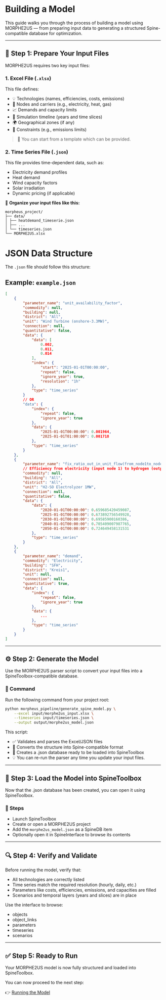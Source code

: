 # Building a Model

This guide walks you through the process of building a model using MORPHE2US — from preparing input data to generating a structured Spine-compatible database for optimization.

---

## 🧰 Step 1: Prepare Your Input Files

MORPHE2US requires two key input files:

### 1. Excel File (`.xlsx`)

This file defines:

- 💡 Technologies (names, efficiencies, costs, emissions)
- 🧱 Nodes and carriers (e.g., electricity, heat, gas)
- 📈 Demands and capacity limits
- 📆 Simulation timeline (years and time slices)
- 🌍 Geographical zones (if any)
- 📏 Constraints (e.g., emissions limits)

> 📌 You can start from a template which can be provided.

### 2. Time Series File (`.json`)

This file provides time-dependent data, such as:

- Electricity demand profiles
- Heat demand
- Wind capacity factors
- Solar irradiation
- Dynamic pricing (if applicable)

📁 **Organize your input files like this:**

```
morpheus_project/
├── data/
│ ├── heatdemand_timeserie.json
│ ├── ...
│ └── timeseries.json
└── MORPHE2US.xlsx
```

# JSON Data Structure

The `.json` file should follow this structure:

## Example: `example.json`

```json
[
    {
        "parameter_name": "unit_availability_factor",
        "commodity": null,
        "building": null,
        "district": "All",
        "unit": "Wind Turbine (onshore-3.3MW)",
        "connection": null,
        "quantitative": false,
        "data": {
            "data": [
                0.002,
                0.011,
                0.014
            ],
            "index": {
                "start": "2025-01-01T00:00:00",
                "repeat": false,
                "ignore_year": true,
                "resolution": "1h"
            },
            "type": "time_series"
        }
        // OR
        "data": {
            "index": {
                "repeat": false,
                "ignore_year": true
            },
            "data": {
                "2025-01-01T00:00:00": 0.001964,
                "2025-01-01T01:00:00": 0.001718
            },
            "type": "time_series"
        }
    },
    {
        "parameter_name": "fix_ratio_out_in_unit_flow(from_node1to_node1)",
        // Efficiency from electricity (input node 1) to hydrogen (output node 1)
        "commodity": null,
        "building": "All",
        "district": "All",
        "unit": "H2-SO Electrolyzer 1MW",
        "connection": null,
        "quantitative": false,
        "data": {
            "data": {
                "2020-01-01T00:00:00": 0.659685420459087,
                "2025-01-01T00:00:00": 0.673892756549928,
                "2030-01-01T00:00:00": 0.69585900160386,
                "2040-01-01T00:00:00": 0.705409007987765,
                "2050-01-01T00:00:00": 0.724649458131531
            },
            "type": "time_series"
        }
    },
    {
        "parameter_name": "demand",
        "commodity": "Electricity",
        "building": "SFH",
        "district": "Kreis1",
        "unit": null,
        "connection": null,
        "quantitative": true,
        "data": {
            "index": {
                "repeat": false,
                "ignore_year": true
            },
            "data": {
                ...
            },
            "type": "time_series"
        }
    }
]


```
---

## ⚙️ Step 2: Generate the Model

Use the MORPHE2US parser script to convert your input files into a SpineToolbox-compatible database.

### 🔧 Command

Run the following command from your project root:

```bash
python morpheus_pipeline/generate_spine_model.py \
    --excel input/morphe2us_input.xlsx \
    --timeseries input/timeseries.json \
    --output output/morphe2us_model.json
```

This script:

- ✅ Validates and parses the Excel/JSON files
- 🔁 Converts the structure into Spine-compatible format
- 🧱 Creates a .json database ready to be loaded into SpineToolbox
- 💡 You can re-run the parser any time you update your input files.

---

## 🧩 Step 3: Load the Model into SpineToolbox

Now that the .json database has been created, you can open it using SpineToolbox.

### 📝 Steps

- Launch SpineToolbox
- Create or open a MORPHE2US project
- Add the `morphe2us_model.json` as a SpineDB item
- Optionally open it in SpineInterface to browse its contents

---

## 🔍 Step 4: Verify and Validate

Before running the model, verify that:

- All technologies are correctly listed
- Time series match the required resolution (hourly, daily, etc.)
- Parameters like costs, efficiencies, emissions, and capacities are filled
- Scenarios and temporal layers (years and slices) are in place

Use the interface to browse:

- objects
- object_links
- parameters
- timeseries
- scenarios

---

## ✅ Step 5: Ready to Run

Your MORPHE2US model is now fully structured and loaded into SpineToolbox.

You can now proceed to the next step:

👉 [Running the Model](5_running_a_model.md)
